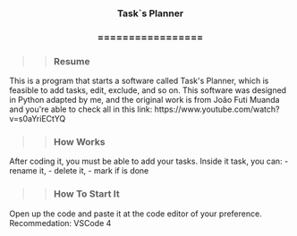 


<h3> <p align="center">Task`s Planner </p> </h3>
<h3> <p align="center"> ================= </p> </h3>

>> <h3> Resume </h3>

<p> This is a program that starts a software called Task's Planner, which is feasible to add tasks, edit, exclude, and so on. This software was designed in Python adapted by me, and the original work is from João Futi Muanda and you're able to check all in this link: https://www.youtube.com/watch?v=s0aYriECtYQ﻿ </p>

>> <h3> How Works </h3>

<p> After coding it, you must be able to add your tasks. Inside it task, you can: - rename it, - delete it, - mark if is done </p>

>> <h3> How To Start It </h3>

<p> Open up the code and paste it at the code editor of your preference. Recommedation: VSCode 4 </p>



